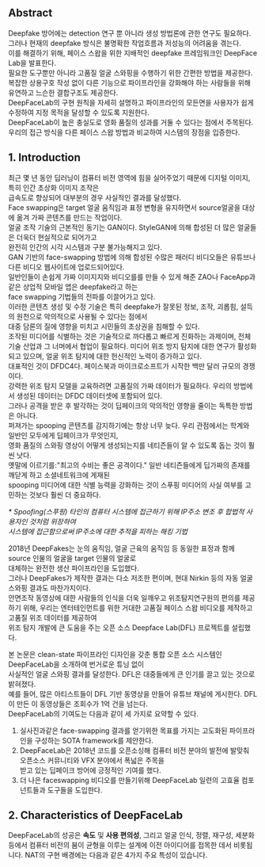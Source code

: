 ## Abstract
Deepfake 방어에는 detection 연구 뿐 아니라 생성 방법론에 관한 연구도 필요하다.  
그러나 현재의 deepfake 방식은 불명확한 작업흐름과 저성능의 어려움을 겪는다.  
이를 해결하기 위해, 페이스 스왑을 위한 지배적인 deepfake 프레임워크인 DeepFace Lab을 발표한다.  
필요한 도구뿐만 아니라 고품질 얼굴 스와핑을 수행하기 위한 간편한 방법을 제공한다.  
복잡한 상용구호 작성 없이 다른 기능으로 파이프라인을 강화해야 하는 사람들을 위해 유연하고 느슨한 결합구조도 제공한다.  
DeepFaceLab의 구현 원칙을 자세히 설명하고 파이프라인의 모든면을 사용자가 쉽게 수정하여 지정 목적을 달성할 수 있도록 지원한다.  
DeepFaceLab이 높은 충실도로 영화 품질의 성과를 거둘 수 있다는 점에서 주목된다.  
우리의 접근 방식을 다른 페이스 스왑 방법과 비교하여 시스템의 장점을 입증한다.  

## 1. Introduction
최근 몇 년 동안 딥러닝이 컴퓨터 비전 영역에 힘을 실어주었기 때문에 디지털 이미지, 특히 인간 초상화 이미지 조작은  
급속도로 향상되어 대부분의 경우 사실적인 결과를 달성했다.  
Face swapping은 target 얼굴 움직임과 표정 변형을 유지하면서 source얼굴을 대상에 옮겨 가짜 콘텐츠를 만드는 작업이다.  
얼굴 조작 기술의 근본적인 동기는 GAN이다. StyleGAN에 의해 합성된 더 많은 얼굴들은 더욱더 현실적으로 되어가고  
완전히 인간의 시각 시스템과 구분 불가능해지고 있다.  
GAN 기반의 face-swapping 방법에 의해 합성된 수많은 패러디 비디오들은 유튜브나 다른 비디오 웹사이트에 업로드되어있다.  
일반인들이 손쉽게 가짜 이미지지와 비디오를를 만들 수 있게 해준 ZAO나 FaceApp과 같은 상업적 모바일 앱은 deepfake라고 하는  
face swapping 기법들의 전파를 이끌어가고 있다.  
이러한 콘텐츠 생성 및 수정 기술은 특히 deepfake가 잘못된 정보, 조작, 괴롭힘, 설득의 원천으로 악의적으로 사용될 수 있다는 점에서  
대중 담론의 질에 영향을 미치고 시민들의 초상권을 침해할 수 있다.  
조작된 미디어를 식별하는 것은 기술적으로 까다롭고 빠르게 진화하는 과제이며, 전체 기술 산업과 그 너머에서 협업이 필요하다.
미디어 위조 방지 탐지에 대한 연구가 활성화되고 있으며, 얼굴 위조 탐지에 대한 헌신적인 노력이 증가하고 있다.  
대표적인 것이 DFDC4다. 페이스북과 마이크로소프트가 시작한 백만 달러 규모의 경쟁이다.  
강력한 위조 탐지 모델을 교육하려면 고품질의 가짜 데이터가 필요하다. 우리의 방법에서 생성된 데이터는 DFDC 데이터셋에 포함되어 있다.  
그러나 공격을 받은 후 발각하는 것이 딥페이크의 악의적인 영향을 줄이는 독특한 방법은 아니다.  
퍼져가는 spooping 콘텐츠를 감지하기에는 항상 너무 늦다. 우리 관점에서는 학계와 일반인 모두에게 딥페이크가 무엇인지,  
영화 품질의 스와핑 영상이 어떻게 생성되는지를 네티즌들이 알 수 있도록 돕는 것이 훨씬 낫다.  
옛말에 이르기를:"최고의 수비는 좋은 공격이다." 일반 네티즌들에게 딥가짜의 존재를 깨닫게 하고 소셜네트워크에 게재된  
spooping 미디어에 대한 식별 능력을 강화하는 것이 스푸핑 미디어의 사실 여부를 고민하는 것보다 훨씬 더 중요하다.  

_* Spoofing(스푸핑) 타인의 컴퓨터 시스템에 접근하기 위해 IP주소 변조 후 합법적 사용자인 것처럼 위장하여  
시스템에 접근함으로써 IP주소에 대한 추적을 피하는 해킹 기법_

2018년 DeepFakes는 눈의 움직임, 얼굴 근육의 움직임 등 동일한 표정과 함께 source 인물의 얼굴을 target 인물의 얼굴로  
대체하는 완전한 생산 파이프라인을 도입했다.  
그러나 DeepFakes가 제작한 결과는 다소 저조한 편이며, 현대 Nirkin 등의 자동 얼굴 스와핑 결과도 마찬가지이다.  
안면조작 동영상에 대한 사람들의 인식을 더욱 일깨우고 위조탐지연구원의 편의를 제공하기 위해, 
우리는 엔터테인먼트를 위한 거대한 고품질 페이스 스왑 비디오를 제작하고 고품질 위조 데이터를 제공하여  
위조 탐지 개발에 큰 도움을 주는 오픈 소스 Deepface Lab(DFL) 프로젝트를 설립했다.  

본 논문은 clean-state 파이프라인 디자인을 갖춘 통합 오픈 소스 시스템인 DeepFaceLab을 소개하여 번거로운 튜닝 없이  
사실적인 얼굴 스와핑 결과를 달성한다. DFL은 대중들에게 큰 인기를 끌고 있는 것으로 밝혀졌다.  
예를 들어, 많은 아티스트들이 DFL 기반 동영상을 만들어 유튜브 채널에 게시한다. DFL이 만든 이 동영상들은 조회수가 1억 건을 넘는다.  
DeepFaceLab의 기여도는 다음과 같이 세 가지로 요약할 수 있다.  

1. 실사진과같은 face-swapping 결과를 얻기위한 목표를 가지는 고도화된 파이프라인을 구성하는 SOTA framework를 제안한다.  
2. DeepFaceLab은 2018년 코드를 오픈소싱해 컴퓨터 비전 분야의 발전에 발맞춰 오픈소스 커뮤니티와 VFX 분야에서 폭넓은 주목을  
받고 있는 딥페이크 방어에 긍정적인 기여를 했다.  
3. 더 나은 faceswapping 비디오를 만들기위해 DeepFaceLab 일련의 고효율 컴포넌트들과 도구들을 도입한다.

## 2. Characteristics of DeepFaceLab
DeepFaceLab의 성공은 **속도** 및 **사용 편의성**, 그리고 얼굴 인식, 정렬, 재구성, 세분화 등에서 컴퓨터 비전의 붐이 균형을 이루는 설계에 이전 아이디어를 접목한 데서 비롯됩니다. NAT의 구현 배경에는 다음과 같은 4가지 주요 특성이 있습니다.
